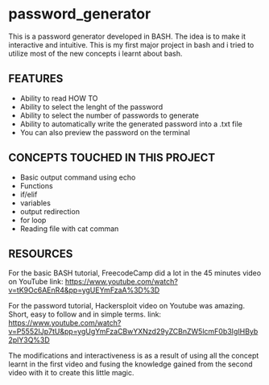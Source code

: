 # password_generator
This is a password generator developed in BASH. The idea is to make it interactive and intuitive. This is my first major project in bash and i tried to utilize most of the new concepts i learnt about bash.  
## FEATURES
- Ability to read HOW TO
- Ability to select the lenght of the password
- Ability to select the number of passwords to generate
- Ability to automatically write the generated password into a .txt file
- You can also preview the password on the terminal

## CONCEPTS TOUCHED IN THIS PROJECT
- Basic output command using echo
- Functions
- if/elif
- variables
- output redirection
- for loop
- Reading file with cat comman

## RESOURCES
For the basic BASH tutorial, FreecodeCamp did a lot in the 45 minutes video on YouTube
link: https://www.youtube.com/watch?v=tK9Oc6AEnR4&pp=ygUEYmFzaA%3D%3D

For the password tutorial, Hackersploit video on Youtube was amazing. Short, easy to follow and in simple terms.
link: https://www.youtube.com/watch?v=P5552IJp7tU&pp=ygUgYmFzaCBwYXNzd29yZCBnZW5lcmF0b3IgIHByb2plY3Q%3D

The modifications and interactiveness is as a result of using all the concept learnt in the first video and fusing the knowledge gained from the second video with it to create this little magic.
